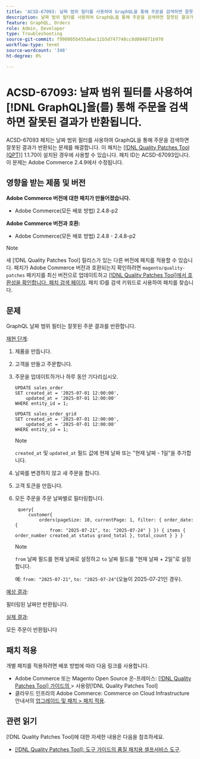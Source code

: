 ```yaml
---
title: 'ACSD-67093: 날짜 범위 필터를 사용하여 GraphQL을 통해 주문을 검색하면 잘못된 결과가 반환됩니다'
description: 날짜 범위 필터를 사용하여 GraphQL을 통해 주문을 검색하면 잘못된 결과가 반환되는 Adobe Commerce 문제를 해결하려면 ACSD-67093 패치를 적용합니다.
feature: GraphQL, Orders
role: Admin, Developer
type: Troubleshooting
source-git-commit: f990805b455a6ac11b5d747748cc8d804071b970
workflow-type: tm+mt
source-wordcount: '348'
ht-degree: 0%

---
```


# ACSD-67093: 날짜 범위 필터를 사용하여 [!DNL GraphQL]을(를) 통해 주문을 검색하면 잘못된 결과가 반환됩니다.

ACSD-67093 패치는 날짜 범위 필터를 사용하여 GraphQL을 통해 주문을 검색하면 잘못된 결과가 반환되는 문제를 해결합니다. 이 패치는 [[!DNL Quality Patches Tool (QPT)]](/help/tools/quality-patches-tool/quality-patches-tool-to-self-serve-quality-patches.md) 1.1.70이 설치된 경우에 사용할 수 있습니다. 패치 ID는 ACSD-67093입니다. 이 문제는 Adobe Commerce 2.4.9에서 수정됩니다.

## 영향을 받는 제품 및 버전

**Adobe Commerce 버전에 대한 패치가 만들어졌습니다.**

* Adobe Commerce(모든 배포 방법) 2.4.8-p2

**Adobe Commerce 버전과 호환:**

* Adobe Commerce(모든 배포 방법) 2.4.8 - 2.4.8-p2

>[!NOTE]
>
>새 [!DNL Quality Patches Tool] 릴리스가 있는 다른 버전에 패치를 적용할 수 있습니다. 패치가 Adobe Commerce 버전과 호환되는지 확인하려면 `magento/quality-patches` 패키지를 최신 버전으로 업데이트하고 [[!DNL Quality Patches Tool]에서 호환성을 확인합니다. 패치 검색 페이지](https://experienceleague.adobe.com/tools/commerce-quality-patches/index.html). 패치 ID를 검색 키워드로 사용하여 패치를 찾습니다.

## 문제

GraphQL 날짜 범위 필터는 잘못된 주문 결과를 반환합니다.

<u>재현 단계</u>:

1. 제품을 만듭니다.
1. 고객을 만들고 주문합니다.
1. 주문을 업데이트하거나 하루 동안 기다리십시오.

   ```
   UPDATE sales_order
   SET created_at = '2025-07-01 12:00:00',
       updated_at = '2025-07-01 12:00:00'
   WHERE entity_id = 1;
   
   UPDATE sales_order_grid
   SET created_at = '2025-07-01 12:00:00',
       updated_at = '2025-07-01 12:00:00'
   WHERE entity_id = 1;
   ```

   >[!NOTE]
   >
   >`created_at` 및 `updated_at` 필드 값에 현재 날짜 또는 &quot;현재 날짜 - 1일&quot;을 추가합니다.

1. 날짜를 변경하지 않고 새 주문을 합니다.
1. 고객 토큰을 만듭니다.
1. 모든 주문을 주문 날짜별로 필터링합니다.

   ```
    query{
        customer{
            orders(pageSize: 10, currentPage: 1, filter: { order_date: {
                from: "2025-07-21", to: "2025-07-24" } }) { items { order_number created_at status grand_total }, total_count } } }
   ```

   >[!NOTE]
   > `from` 날짜 필드를 현재 날짜로 설정하고 `to` 날짜 필드를 &quot;현재 날짜 + 2일&quot;로 설정합니다.
   >
   > 예: `from: "2025-07-21"`, `to: "2025-07-24"`(오늘이 2025-07-21인 경우).

<u>예상 결과</u>:

필터링된 날짜만 반환됩니다.

<u>실제 결과</u>:

모든 주문이 반환됩니다

## 패치 적용

개별 패치를 적용하려면 배포 방법에 따라 다음 링크를 사용합니다.

* Adobe Commerce 또는 Magento Open Source 온-프레미스: [[!DNL Quality Patches Tool]  가이드의 &#x200B;](/help/tools/quality-patches-tool/usage.md)> 사용량[!DNL Quality Patches Tool]
* 클라우드 인프라의 Adobe Commerce: Commerce on Cloud Infrastructure 안내서의 [업그레이드 및 패치 > 패치 적용](https://experienceleague.adobe.com/docs/commerce-cloud-service/user-guide/develop/upgrade/apply-patches.html).

## 관련 읽기

[!DNL Quality Patches Tool]에 대한 자세한 내용은 다음을 참조하세요.

* [[!DNL Quality Patches Tool]: 도구 가이드의 품질 패치용 셀프서비스 도구](/help/tools/quality-patches-tool/quality-patches-tool-to-self-serve-quality-patches.md).

